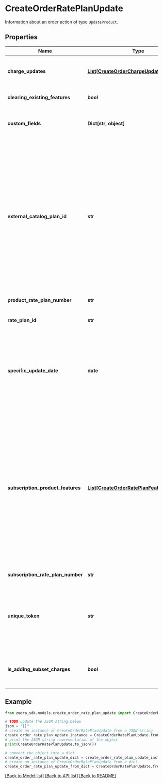 # CreateOrderRatePlanUpdate

Information about an order action of type `UpdateProduct`. 

## Properties

Name | Type | Description | Notes
------------ | ------------- | ------------- | -------------
**charge_updates** | [**List[CreateOrderChargeUpdate]**](CreateOrderChargeUpdate.md) | Array of the JSON objects containing the information for a charge update in the &#x60;updateProduct&#x60; type of order action. | [optional] 
**clearing_existing_features** | **bool** | Specifies whether all features in the rate plan will be cleared.  | [optional] 
**custom_fields** | **Dict[str, object]** | Container for custom fields of the Rate Plan object. The custom fields of the Rate Plan object are used when rate plans are subscribed. | [optional] 
**external_catalog_plan_id** | **str** | An external ID of the rate plan to be updated. You can use this field to specify an existing rate plan in your subscription. The value of the &#x60;externalCatalogPlanId&#x60; field must match one of the values that are predefined in the &#x60;externallyManagedPlanIds&#x60; field on a product rate plan. However, if there are multiple rate plans with the same &#x60;productRatePlanId&#x60; value existing in the subscription, you must use the &#x60;ratePlanId&#x60; field to update the rate plan. The &#x60;externalCatalogPlanId&#x60; field cannot be used to distinguish multiple rate plans in this case.   **Note:** If both &#x60;externalCatalogPlanId&#x60; and &#x60;ratePlanId&#x60; are provided. They must point to the same product rate plan. Otherwise, the request would fail. | [optional] 
**product_rate_plan_number** | **str** | Number of a product rate plan for this subscription.  | [optional] 
**rate_plan_id** | **str** | The id of the rate plan to be updated. It can be the latest version or any history version id. | [optional] 
**specific_update_date** | **date** | The date when the Update Product order action takes effect. This field is only applicable if there is already a future-dated Update Product order action on the subscription. The format of the date is yyyy-mm-dd.   See [Update a Product on Subscription with Future-dated Updates](https://knowledgecenter.zuora.com/BC_Subscription_Management/Orders/AC_Orders_Tutorials/C_Update_a_Product_in_a_Subscription/Update_a_Product_on_Subscription_with_Future-dated_Updates) for more information about this feature. | [optional] 
**subscription_product_features** | [**List[CreateOrderRatePlanFeatureOverride]**](CreateOrderRatePlanFeatureOverride.md) | List of features associated with the rate plan.  The system compares the &#x60;subscriptionProductFeatures&#x60; and &#x60;featureId&#x60; fields in the request with the counterpart fields in a rate plan. The comparison results are as follows:  * If there is no &#x60;subscriptionProductFeatures&#x60; field or the field is empty, features in the rate plan remain unchanged. But if the &#x60;clearingExistingFeatures&#x60; field is additionally set to true, all features in the rate plan are cleared.  * If the &#x60;subscriptionProductFeatures&#x60; field contains the &#x60;featureId&#x60; nested fields, as well as the optional &#x60;description&#x60; and &#x60;customFields&#x60; nested fields, the features indicated by the featureId nested fields in the request overwrite all features in the rate plan. | [optional] 
**subscription_rate_plan_number** | **str** | Number of a rate plan for this subscription.  | [optional] 
**unique_token** | **str** | A unique string to represent the rate plan in the order. The unique token is used to perform multiple actions against a newly added rate plan. For example, if you want to add and update a product in the same order, assign a unique token to the newly added rate plan and use that token in future order actions. | [optional] 
**is_adding_subset_charges** | **bool** | Specifies whether to add subset charges to the subscription.  **Note:** This field is available when the EnableAddingSubsetCharges permission is enabled.  | [optional] 

## Example

```python
from zuora_sdk.models.create_order_rate_plan_update import CreateOrderRatePlanUpdate

# TODO update the JSON string below
json = "{}"
# create an instance of CreateOrderRatePlanUpdate from a JSON string
create_order_rate_plan_update_instance = CreateOrderRatePlanUpdate.from_json(json)
# print the JSON string representation of the object
print(CreateOrderRatePlanUpdate.to_json())

# convert the object into a dict
create_order_rate_plan_update_dict = create_order_rate_plan_update_instance.to_dict()
# create an instance of CreateOrderRatePlanUpdate from a dict
create_order_rate_plan_update_from_dict = CreateOrderRatePlanUpdate.from_dict(create_order_rate_plan_update_dict)
```
[[Back to Model list]](../README.md#documentation-for-models) [[Back to API list]](../README.md#documentation-for-api-endpoints) [[Back to README]](../README.md)


